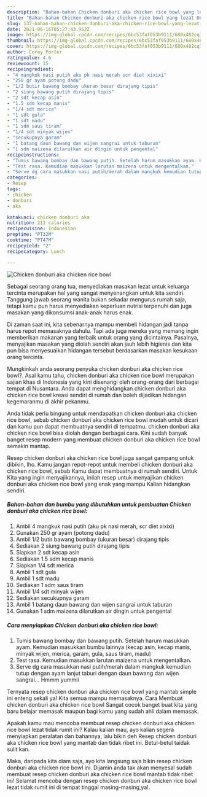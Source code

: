 ```yaml
---
description: "Bahan-bahan Chicken donburi aka chicken rice bowl yang lezat Untuk Jualan"
title: "Bahan-bahan Chicken donburi aka chicken rice bowl yang lezat Untuk Jualan"
slug: 137-bahan-bahan-chicken-donburi-aka-chicken-rice-bowl-yang-lezat-untuk-jualan
date: 2021-06-16T05:27:43.952Z
image: https://img-global.cpcdn.com/recipes/6bc53faf053b9111/680x482cq70/chicken-donburi-aka-chicken-rice-bowl-foto-resep-utama.jpg
thumbnail: https://img-global.cpcdn.com/recipes/6bc53faf053b9111/680x482cq70/chicken-donburi-aka-chicken-rice-bowl-foto-resep-utama.jpg
cover: https://img-global.cpcdn.com/recipes/6bc53faf053b9111/680x482cq70/chicken-donburi-aka-chicken-rice-bowl-foto-resep-utama.jpg
author: Corey Porter
ratingvalue: 4.6
reviewcount: 15
recipeingredient:
- "4 mangkuk nasi putih aku pk nasi merah scr diet xixixi"
- "250 gr ayam potong dadu"
- "1/2 butir bawang bombay ukuran besar dirajang tipis"
- "2 siung bawang putih dirajang tipis"
- "2 sdt kecap asin"
- "1.5 sdm kecap manis"
- "1/4 sdt merica"
- "1 sdt gula"
- "1 sdt madu"
- "1 sdm saus tiram"
- "1/4 sdt minyak wijen"
- "secukupnya garam"
- "1 batang daun bawang dan wijen sangrai untuk taburan"
- "1 sdm maizena dilarutkan air dingin untuk pengental"
recipeinstructions:
- "Tumis bawang bombay dan bawang putih. Setelah harum masukkan ayam. Kemudian masukkan bumbu lainnya (kecap asin, kecap manis, minyak wijen, merica, garam, gula, saus tiram, madu)"
- "Test rasa. Kemudian masukkan larutan maizena untuk mengentalkan."
- "Serve dg cara masukkan nasi putih/merah dalam mangkuk kemudian tutup dengan ayam lanjut taburi dengan daun bawang dan wijen sangrai... Hmmm yummii"
categories:
- Resep
tags:
- chicken
- donburi
- aka

katakunci: chicken donburi aka 
nutrition: 211 calories
recipecuisine: Indonesian
preptime: "PT32M"
cooktime: "PT47M"
recipeyield: "2"
recipecategory: Lunch

---
```



![Chicken donburi aka chicken rice bowl](https://img-global.cpcdn.com/recipes/6bc53faf053b9111/680x482cq70/chicken-donburi-aka-chicken-rice-bowl-foto-resep-utama.jpg)

Sebagai seorang orang tua, menyediakan masakan lezat untuk keluarga tercinta merupakan hal yang sangat menyenangkan untuk kita sendiri. Tanggung jawab seorang  wanita bukan sekadar mengurus rumah saja, tetapi kamu pun harus menyediakan keperluan nutrisi terpenuhi dan juga masakan yang dikonsumsi anak-anak harus enak.

Di zaman  saat ini, kita sebenarnya mampu membeli hidangan jadi tanpa harus repot memasaknya dahulu. Tapi ada juga mereka yang memang ingin memberikan makanan yang terbaik untuk orang yang dicintainya. Pasalnya, menyajikan masakan yang diolah sendiri akan jauh lebih higienis dan kita pun bisa menyesuaikan hidangan tersebut berdasarkan masakan kesukaan orang tercinta. 



Mungkinkah anda seorang penyuka chicken donburi aka chicken rice bowl?. Asal kamu tahu, chicken donburi aka chicken rice bowl merupakan sajian khas di Indonesia yang kini disenangi oleh orang-orang dari berbagai tempat di Nusantara. Anda dapat menghidangkan chicken donburi aka chicken rice bowl kreasi sendiri di rumah dan boleh dijadikan hidangan kegemaranmu di akhir pekanmu.

Anda tidak perlu bingung untuk mendapatkan chicken donburi aka chicken rice bowl, sebab chicken donburi aka chicken rice bowl mudah untuk dicari dan kamu pun dapat membuatnya sendiri di tempatmu. chicken donburi aka chicken rice bowl bisa diolah dengan berbagai cara. Kini sudah banyak banget resep modern yang membuat chicken donburi aka chicken rice bowl semakin mantap.

Resep chicken donburi aka chicken rice bowl juga sangat gampang untuk dibikin, lho. Kamu jangan repot-repot untuk membeli chicken donburi aka chicken rice bowl, sebab Kamu dapat membuatnya di rumah sendiri. Untuk Kita yang ingin menyajikannya, inilah resep untuk menyajikan chicken donburi aka chicken rice bowl yang enak yang mampu Kalian hidangkan sendiri.

<!--inarticleads1-->

##### Bahan-bahan dan bumbu yang dibutuhkan untuk pembuatan Chicken donburi aka chicken rice bowl:

1. Ambil 4 mangkuk nasi putih (aku pk nasi merah, scr diet xixixi)
1. Gunakan 250 gr ayam (potong dadu)
1. Ambil 1/2 butir bawang bombay (ukuran besar) dirajang tipis
1. Sediakan 2 siung bawang putih dirajang tipis
1. Siapkan 2 sdt kecap asin
1. Sediakan 1.5 sdm kecap manis
1. Siapkan 1/4 sdt merica
1. Ambil 1 sdt gula
1. Ambil 1 sdt madu
1. Sediakan 1 sdm saus tiram
1. Ambil 1/4 sdt minyak wijen
1. Sediakan secukupnya garam
1. Ambil 1 batang daun bawang dan wijen sangrai untuk taburan
1. Gunakan 1 sdm maizena dilarutkan air dingin untuk pengental




<!--inarticleads2-->

##### Cara menyiapkan Chicken donburi aka chicken rice bowl:

1. Tumis bawang bombay dan bawang putih. Setelah harum masukkan ayam. Kemudian masukkan bumbu lainnya (kecap asin, kecap manis, minyak wijen, merica, garam, gula, saus tiram, madu)
1. Test rasa. Kemudian masukkan larutan maizena untuk mengentalkan.
1. Serve dg cara masukkan nasi putih/merah dalam mangkuk kemudian tutup dengan ayam lanjut taburi dengan daun bawang dan wijen sangrai... Hmmm yummii




Ternyata resep chicken donburi aka chicken rice bowl yang mantab simple ini enteng sekali ya! Kita semua mampu memasaknya. Cara Membuat chicken donburi aka chicken rice bowl Sangat cocok banget buat kita yang baru belajar memasak maupun bagi kamu yang sudah ahli dalam memasak.

Apakah kamu mau mencoba membuat resep chicken donburi aka chicken rice bowl lezat tidak rumit ini? Kalau kalian mau, ayo kalian segera menyiapkan peralatan dan bahannya, lalu bikin deh Resep chicken donburi aka chicken rice bowl yang mantab dan tidak ribet ini. Betul-betul taidak sulit kan. 

Maka, daripada kita diam saja, ayo kita langsung saja bikin resep chicken donburi aka chicken rice bowl ini. Dijamin anda tak akan menyesal sudah membuat resep chicken donburi aka chicken rice bowl mantab tidak ribet ini! Selamat mencoba dengan resep chicken donburi aka chicken rice bowl lezat tidak rumit ini di tempat tinggal masing-masing,ya!.


